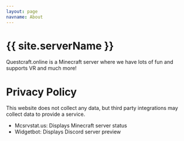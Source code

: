 ```yaml
---
layout: page
navname: About
---
```


# {{ site.serverName }}

Questcraft.online is a Minecraft server where we have lots of fun and supports VR and much more!


# Privacy Policy

This website does not collect any data, but third party integrations may collect data to provide a service.

- Mcsrvstat.us: Displays Minecraft server status
- Widgetbot: Displays Discord server preview
